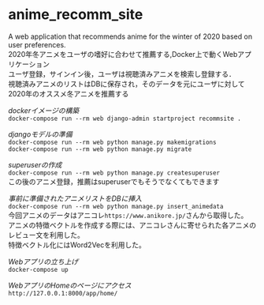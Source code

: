 # anime_recomm_site
A web application that recommends anime for the winter of 2020 based on user preferences.  
2020年冬アニメをユーザの嗜好に合わせて推薦する,Docker上で動くWebアプリケーション  
ユーザ登録，サインイン後，ユーザは視聴済みアニメを検索し登録する．  
視聴済みアニメのリストはDBに保存され，そのデータを元にユーザに対して2020年のオススメ冬アニメを推薦する  

*dockerイメージの構築*  
`docker-compose run --rm web django-admin startproject recommsite .`  

*djangoモデルの準備*  
`docker-compose run --rm web python manage.py makemigrations`  
`docker-compose run --rm web python manage.py migrate`  

*superuserの作成*  
`docker-compose run --rm web python manage.py createsuperuser`  
この後のアニメ登録，推薦はsuperuserでもそうでなくてもできます  

*事前に準備されたアニメリストをDBに挿入*  
`docker-compose run --rm web python manage.py insert_animedata`  
今回アニメのデータはアニコレ`https://www.anikore.jp/`さんから取得した。  
アニメの特徴ベクトルを作成する際には、アニコレさんに寄せられた各アニメのレビュー文を利用した。  
特徴ベクトル化にはWord2Vecを利用した。  

*Webアプリの立ち上げ*  
`docker-compose up`  

*WebアプリのHomeのページにアクセス*  
`http://127.0.0.1:8000/app/home/`  
